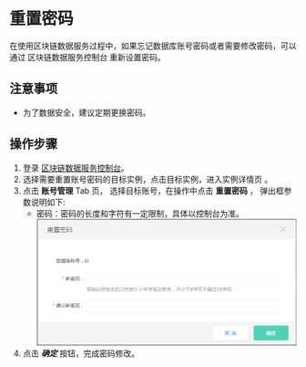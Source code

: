 # 重置密码
在使用区块链数据服务过程中，如果忘记数据库账号密码或者需要修改密码，可以通过 区块链数据服务控制台 重新设置密码。 

## 注意事项
* 为了数据安全，建议定期更换密码。

## 操作步骤
1. 登录 [区块链数据服务控制台](https://bds-console.jdcloud.com/block/list)。 
2. 选择需要重置账号密码的目标实例，点击目标实例，进入实例详情页 。
3. 点击 **账号管理** Tab 页， 选择目标账号，在操作中点击 **重置密码** ， 弹出框参数说明如下:
    * 密码：密码的长度和字符有一定限制，具体以控制台为准。
    ![重置密码](Pic/重置密码.png)
4. 点击 ***确定*** 按钮，完成密码修改。
